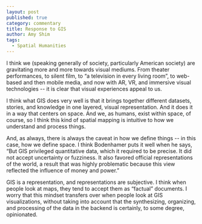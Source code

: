 ```yaml
---
layout: post
published: true
category: commentary
title: Response to GIS
author: Amy Shim
tags:
  - Spatial Humanities
---
```


I think we (speaking generally of society, particularly American society) are gravitating more and more towards visual mediums. From theater performances, to silent film, to “a television in every living room”, to web-based and then mobile media, and now with AR, VR, and immersive visual technologies -- it is clear that visual experiences appeal to us.

I think what GIS does very well is that it brings together different datasets, stories, and knowledge in one layered, visual representation. And it does it in a way that centers on space. And we, as humans, exist within space, of course, so I think this kind of spatial mapping is intuitive to how we understand and process things.

And, as always, there is always the caveat in how we define things -- in this case, how we define space. I think Bodenhamer puts it well when he says, “But GIS privileged quantitative data, which it required to be precise. It did not accept uncertainty or fuzziness. It also favored official representations of the world, a result that was highly problematic because this view reflected the influence of money and power.”

GIS is a representation, and representations are subjective. I think when people look at maps, they tend to accept them as “factual” documents. I worry that this mindset transfers over when people look at GIS visualizations, without taking into account that the synthesizing, organizing, and processing of the data in the backend is certainly, to some degree, opinionated.
